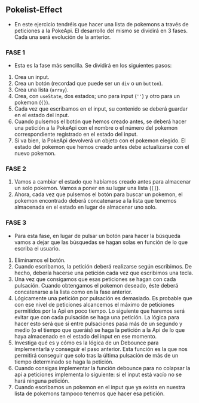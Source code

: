 ## Pokelist-Effect

- En este ejercicio tendréis que hacer una lista de pokemons a través de peticiones a la PokeApi. El desarrollo del mismo se dividirá en 3 fases. Cada una será evolución de la anterior.

### FASE 1

- Esta es la fase más sencilla. Se dividirá en los siguientes pasos:

1. Crea un input.
2. Crea un botón (recordad que puede ser un `div` o un `button`).
3. Crea una lista (`array`).
4. Crea, con `useState`, dos estados; uno para input (`''`) y otro para un pokemon (`{}`).
5. Cada vez que escribamos en el input, su contenido se deberá guardar en el estado del input.
6. Cuando pulsemos el botón que hemos creado antes, se deberá hacer una petición a la PokeApi con el nombre o el número del pokemon correspondiente registrado en el estado del input.
7. Si va bien, la PokeApi devolverá un objeto con el pokemon elegido. El estado del pokemon que hemos creado antes debe actualizarse con el nuevo pokemon.

### FASE 2

1. Vamos a cambiar el estado que habíamos creado antes para almacenar un solo pokemon. Vamos a poner en su lugar una lista (`[]`).
2. Ahora, cada vez que pulsemos el botón para buscar un pokemon, el pokemon encontrado deberá concatenarse a la lista que tenemos almacenada en el estado en lugar de almacenar uno solo.

### FASE 3

- Para esta fase, en lugar de pulsar un botón para hacer la búsqueda vamos a dejar que las búsquedas se hagan solas en función de lo que escriba el usuario.

1. Eliminamos el botón.
2. Cuando escribamos, la petición deberá realizarse según escribimos. De hecho, debería hacerse una petición cada vez que escribimos una tecla.
3. Una vez que consigamos que esas peticiones se hagan con cada pulsación. Cuando obtengamos el pokemon deseado, éste deberá concatenarse a la lista como en la fase anterior.
4. Lógicamente una petición por pulsación es demasiado. Es probable que con ese nivel de peticiones alcancemos el máximo de peticiones permitidos por la Api en poco tiempo. Lo siguiente que haremos será evitar que con cada pulsación se haga una petición. La lógica para hacer esto será que si entre pulsaciones pasa más de un segundo y medio (o el tiempo que queráis) se haga la petición a la Api de lo que haya almacenado en el estado del input en ese momento.
5. Investiga qué es y cómo es la lógica de un Debounce para implementarla y conseguir el paso anterior. Esta función es la que nos permitirá conseguir que solo tras la última pulsación de más de un tiempo determinado se haga la petición.
6. Cuando consigas implementar la función debounce para no colapsar la api a peticiones implementa lo siguiente: si el input está vacío no se hará ninguna petición.
7. Cuando escribamos un pokemon en el input que ya exista en nuestra lista de pokemons tampoco tenemos que hacer esa petición.